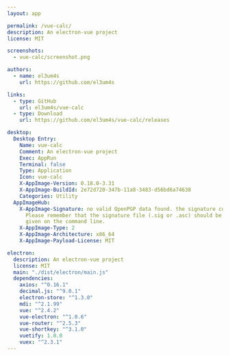 ```yaml
---
layout: app

permalink: /vue-calc/
description: An electron-vue project
license: MIT

screenshots:
  - vue-calc/screenshot.png

authors:
  - name: el3um4s
    url: https://github.com/el3um4s

links:
  - type: GitHub
    url: el3um4s/vue-calc
  - type: Download
    url: https://github.com/el3um4s/vue-calc/releases

desktop:
  Desktop Entry:
    Name: vue-calc
    Comment: An electron-vue project
    Exec: AppRun
    Terminal: false
    Type: Application
    Icon: vue-calc
    X-AppImage-Version: 0.18.0-3.31
    X-AppImage-BuildId: 2e72d720-347b-11a8-3483-d56bd6a74638
    Categories: Utility
  AppImageHub:
    X-AppImage-Signature: no valid OpenPGP data found. the signature could not be verified.
      Please remember that the signature file (.sig or .asc) should be the first file
      given on the command line.
    X-AppImage-Type: 2
    X-AppImage-Architecture: x86_64
    X-AppImage-Payload-License: MIT

electron:
  description: An electron-vue project
  license: MIT
  main: "./dist/electron/main.js"
  dependencies:
    axios: "^0.16.1"
    decimal.js: "^9.0.1"
    electron-store: "^1.3.0"
    mdi: "^2.1.99"
    vue: "^2.4.2"
    vue-electron: "^1.0.6"
    vue-router: "^2.5.3"
    vue-shortkey: "^3.1.0"
    vuetify: 1.0.0
    vuex: "^2.3.1"
---
```


